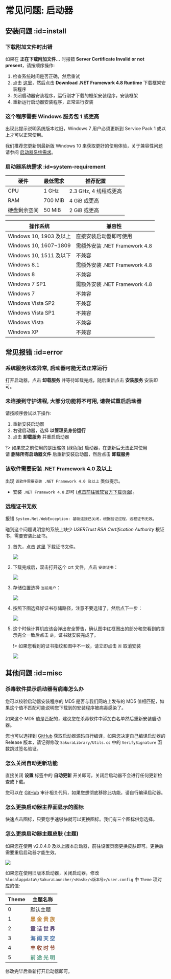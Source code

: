 # 常见问题: 启动器

## 安装问题 :id=install

### 下载附加文件时出错

如果在 **正在下载附加文件...** 时报错 **Server Certificate Invalid or not present**，请按顺序操作:

1. 检查系统时间是否正确，然后重试
1. 点击 [这里](https://dotnet.microsoft.com/download/dotnet-framework/net48 ':target=_blank')，然后点击 **Download .NET Framework 4.8 Runtime** 下载框架安装程序
1. 关闭启动器安装程序，运行刚才下载的框架安装程序，安装框架
1. 重新运行启动器安装程序，正常进行安装

### 这个程序需要 Windows 服务包 1 或更高

出现此提示说明系统版本过旧，Windows 7 用户必须更新到 Service Pack 1 或以上才可以正常使用。

我们推荐您更新到最新版 Windows 10 来获取更好的使用体验，关于兼容性问题请参阅 [启动器系统需求](#system-requirement)。

### 启动器系统需求 :id=system-requirement

| 硬件 | 最低需求 | 推荐配置 |
| --- | --- | --- |
| CPU | 1 GHz | 2.3 GHz, 4 线程或更高 |
| RAM | 700 MiB | 4 GiB 或更高 |
| 硬盘剩余空间 | 50 MiB | 2 GiB 或更高 |

| 操作系统 | 兼容性 |
| --- | --- |
| Windows 10, 1903 及以上 | 直接安装启动器即可使用 |
| Windows 10, 1607~1809 | 需额外安装 .NET Framework 4.8 |
| Windows 10, 1511 及以下 | 不兼容 |
| Windows 8.1 | 需额外安装 .NET Framework 4.8 |
| Windows 8 | 不兼容 |
| Windows 7 SP1 | 需额外安装 .NET Framework 4.8 |
| Windows 7 | 不兼容 |
| Windows Vista SP2 | 不兼容 |
| Windows Vista SP1 | 不兼容 |
| Windows Vista | 不兼容 |
| Windows XP | 不兼容 |

## 常见报错 :id=error

### 系统服务状态异常, 启动器可能无法正常运行

打开启动器，点击 **卸载服务** 并等待卸载完成，随后重新点击 **安装服务** 安装即可。

### 未连接到守护进程, 大部分功能将不可用, 请尝试重启启动器

请按顺序尝试以下操作:

1. 重新安装启动器
1. 右键启动器，选择 **以管理员身份运行**
1. 点击 **卸载服务** 并重启启动器

?> 如果您之前使用的是压缩包 (绿色版) 启动器，在更新后无法正常使用  
请 **删除所有启动器文件** 后重新安装启动器，然后点击 **卸载服务**

### 该软件需要安装 .NET Framework 4.0 及以上

出现 `该软件需要安装 .NET Framework 4.0 及以上` 类似提示。

- 安装 `.NET Framework 4.8` 即可 ([点击前往微软官方下载页面](https://dotnet.microsoft.com/download/dotnet-framework/net48 ':target=_blank'))。

### 远程证书无效

报错 `System.Net.WebException: 基础连接已关闭，根据验证过程，远程证书无效`。

碰到这个问题说明您的系统上缺少 *USERTrust RSA Certification Authority* 根证书，需要安装此证书。

1. 首先，点击 [这里](https://crt.sh/?d=1199354 ':target=_blank') 下载证书文件。

   ![](_images/launcher-cert-0.png)

2. 下载完成后，双击打开这个 crt 文件，点击 `安装证书`：

   ![](_images/launcher-cert-1.png)

3. 存储位置选择 `当前用户`：

   ![](_images/launcher-cert-2.png)

4. 按照下图选择好证书存储路径，注意不要选错了，然后点下一步：

   ![](_images/launcher-cert-3.png)

5. 这个时候计算机应该会弹出安全警告，确认图中红框圈出的部分和您看到的提示完全一致后点击 `是`，证书就安装完成了。

   !> 如果您看到的证书指纹和图中不一致，请立即点击 `否` 取消安装

   ![](_images/launcher-cert-4.png)

## 其他问题 :id=misc

### 杀毒软件提示启动器有病毒怎么办

您可以校验启动器安装程序的 MD5 是否与我们网站上发布的 MD5 值相匹配，如果这个值不匹配可能说明您下载到的安装程序被病毒感染了。

如果这个 MD5 值是匹配的，建议您在杀毒软件中添加白名单然后重新安装启动器。

您也可以选择到 [GitHub](https://github.com/fengberd/SakuraFrpLauncher ':target=_blank') 获取启动器源码自行编译，如果您决定自己编译启动器的 Release 版本，请记得修改 `SakuraLibrary/Utils.cs` 中的 `VerifySignature` 函数跳过签名验证。

### 怎么关闭自动更新功能

直接关闭 **设置** 标签中的 **自动更新** 开关即可，关闭后启动器不会进行任何更新检查或下载。

您可以在 [GitHub](https://github.com/fengberd/SakuraFrpLauncher/blob/master/SakuraFrpService/Manager/UpdateManager.cs ':target=_blank') 审计相关代码，如果您想彻底移除此功能，请自行编译启动器。

### 怎么更换启动器主界面显示的图标

快速点击图标，只要您手速够快就可以更换图标。我们有三个图标供您选择。

### 怎么更换启动器主题皮肤 (主题)

如果您在使用 v2.0.4.0 及以上版本启动器，前往设置页面更换皮肤即可。更换后需要重启启动器才能生效。

![](_images/launcher-theme.png)

如果您在使用旧版本启动器，关闭启动器，修改 `%localappdata%/SakuraLauncher/<Hash>/<版本号>/user.config` 中 `Theme` 项对应的值:

| Theme | 主题名称 |
| --- | --- |
| 0 | 默认主题 |
| 1 | <b style="color: #be853d">黑 金 贵 族</b> |
| 2 | <b style="color: #584572">童 话 世 界</b> |
| 3 | <b style="color: #3f689e">海 阔 天 空</b> |
| 4 | <b style="color: #92513d">丰 收 时 节</b> |
| 5 | <b style="color: #529a82">前 途 光 明</b> |

修改完毕后重新打开启动器即可。
